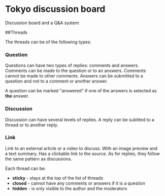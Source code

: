 # Tokyo discussion board

Discussion board and a Q&amp;A system

##Threads


The threads can be of the following types:
### Question
Questions can have two types of replies: comments and answers. Comments can be made to the question or to an answers. Comments cannot be made to other comments. Answers can be submitted to a question and not to a comment or another answer. 

A question can be marked "answered" if one of the answers is selected as __the__ answer. 
### Discussion
Discussion can have several levels of replies. A reply can be subitted to a thread or to another reply.
### Link
Link to an external article or a video to discuss. With an image preview and a text summary. Has a clickable link to the source. As for replies, they follow the same pattern as discussions.

Each thread can be: 
* **sticky** - stays at the top of the list of threads
* **closed** - cannot have any comments or answers if it is a question
* **hidden** - is only visible to the author and the moderators
